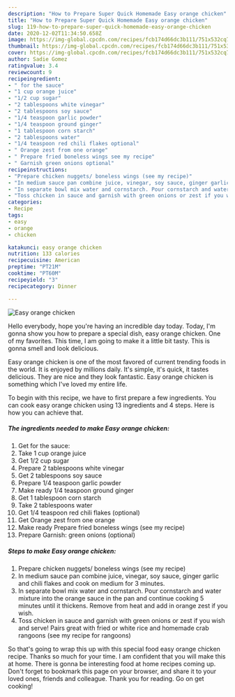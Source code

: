 ```yaml
---
description: "How to Prepare Super Quick Homemade Easy orange chicken"
title: "How to Prepare Super Quick Homemade Easy orange chicken"
slug: 119-how-to-prepare-super-quick-homemade-easy-orange-chicken
date: 2020-12-02T11:34:50.658Z
image: https://img-global.cpcdn.com/recipes/fcb174d66dc3b111/751x532cq70/easy-orange-chicken-recipe-main-photo.jpg
thumbnail: https://img-global.cpcdn.com/recipes/fcb174d66dc3b111/751x532cq70/easy-orange-chicken-recipe-main-photo.jpg
cover: https://img-global.cpcdn.com/recipes/fcb174d66dc3b111/751x532cq70/easy-orange-chicken-recipe-main-photo.jpg
author: Sadie Gomez
ratingvalue: 3.4
reviewcount: 9
recipeingredient:
- " for the sauce"
- "1 cup orange juice"
- "1/2 cup sugar"
- "2 tablespoons white vinegar"
- "2 tablespoons soy sauce"
- "1/4 teaspoon garlic powder"
- "1/4 teaspoon ground ginger"
- "1 tablespoon corn starch"
- "2 tablespoons water"
- "1/4 teaspoon red chili flakes optional"
- " Orange zest from one orange"
- " Prepare fried boneless wings see my recipe"
- " Garnish green onions optional"
recipeinstructions:
- "Prepare chicken nuggets/ boneless wings (see my recipe)"
- "In medium sauce pan combine juice, vinegar, soy sauce, ginger garlic and chili flakes and cook on medium for 3 minutes."
- "In separate bowl mix water and cornstarch. Pour cornstarch and water mixture into the orange sauce in the pan and continue cooking 5 minutes until it thickens. Remove from heat and add in orange zest if you wish."
- "Toss chicken in sauce and garnish with green onions or zest if you wish and serve! Pairs great with fried or white rice and homemade crab rangoons (see my recipe for rangoons)"
categories:
- Recipe
tags:
- easy
- orange
- chicken

katakunci: easy orange chicken 
nutrition: 133 calories
recipecuisine: American
preptime: "PT21M"
cooktime: "PT60M"
recipeyield: "3"
recipecategory: Dinner

---
```



![Easy orange chicken](https://img-global.cpcdn.com/recipes/fcb174d66dc3b111/751x532cq70/easy-orange-chicken-recipe-main-photo.jpg)

Hello everybody, hope you're having an incredible day today. Today, I'm gonna show you how to prepare a special dish, easy orange chicken. One of my favorites. This time, I am going to make it a little bit tasty. This is gonna smell and look delicious.

Easy orange chicken is one of the most favored of current trending foods in the world. It is enjoyed by millions daily. It's simple, it's quick, it tastes delicious. They are nice and they look fantastic. Easy orange chicken is something which I've loved my entire life.




To begin with this recipe, we have to first prepare a few ingredients. You can cook easy orange chicken using 13 ingredients and 4 steps. Here is how you can achieve that.

<!--inarticleads1-->

##### The ingredients needed to make Easy orange chicken:

1. Get  for the sauce:
1. Take 1 cup orange juice
1. Get 1/2 cup sugar
1. Prepare 2 tablespoons white vinegar
1. Get 2 tablespoons soy sauce
1. Prepare 1/4 teaspoon garlic powder
1. Make ready 1/4 teaspoon ground ginger
1. Get 1 tablespoon corn starch
1. Take 2 tablespoons water
1. Get 1/4 teaspoon red chili flakes (optional)
1. Get  Orange zest from one orange
1. Make ready  Prepare fried boneless wings (see my recipe)
1. Prepare  Garnish: green onions (optional)




<!--inarticleads2-->

##### Steps to make Easy orange chicken:

1. Prepare chicken nuggets/ boneless wings (see my recipe)
1. In medium sauce pan combine juice, vinegar, soy sauce, ginger garlic and chili flakes and cook on medium for 3 minutes.
1. In separate bowl mix water and cornstarch. Pour cornstarch and water mixture into the orange sauce in the pan and continue cooking 5 minutes until it thickens. Remove from heat and add in orange zest if you wish.
1. Toss chicken in sauce and garnish with green onions or zest if you wish and serve! Pairs great with fried or white rice and homemade crab rangoons (see my recipe for rangoons)




So that's going to wrap this up with this special food easy orange chicken recipe. Thanks so much for your time. I am confident that you will make this at home. There is gonna be interesting food at home recipes coming up. Don't forget to bookmark this page on your browser, and share it to your loved ones, friends and colleague. Thank you for reading. Go on get cooking!
